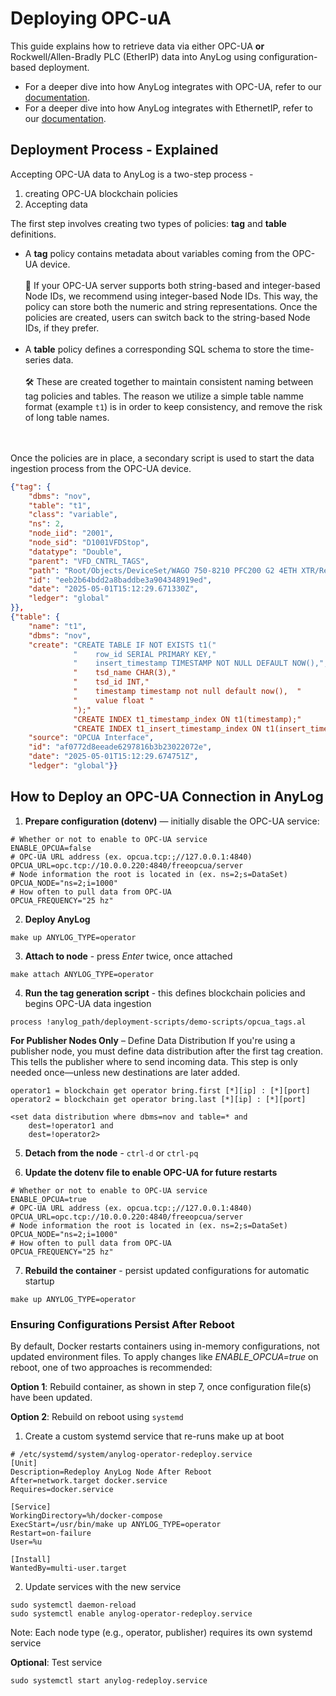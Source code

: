 # Deploying OPC-uA 

This guide explains how to retrieve data via either OPC-UA **or** Rockwell/Allen-Bradly PLC (EtherIP) data into AnyLog 
using configuration-based deployment. 
* For a deeper dive into how AnyLog integrates with OPC-UA, refer to our [documentation](https://github.com/AnyLog-co/documentation/blob/master/opcua.md).
* For a deeper dive into how AnyLog integrates with EthernetIP, refer to our [documentation](https://github.com/AnyLog-co/documentation/blob/master/enthernetip.md).

## Deployment Process - Explained

Accepting OPC-UA data to AnyLog is a two-step process - 
1. creating OPC-UA blockchain policies  
2. Accepting data 

The first step involves creating two types of policies: **tag** and **table** definitions.
* A **tag** policy contains metadata about variables coming from the OPC-UA device.
<br/><br/>
    📌 If your OPC-UA server supports both string-based and integer-based Node IDs, we recommend using integer-based 
    Node IDs. This way, the policy can store both the numeric and string representations. Once the policies are created, 
    users can switch back to the string-based Node IDs, if they prefer. 
<br/><br/>
* A **table** policy defines a corresponding SQL schema to store the time-series data.
<br/><br/>
    🛠 These are created together to maintain consistent naming between tag policies and tables. The reason we utilize a
    simple table namme format (example `t1`) is in order to keep consistency, and remove the risk of long table names.  
<br/><br/>

Once the policies are in place, a secondary script is used to start the data ingestion process from the OPC-UA device.
```json
{"tag": {
    "dbms": "nov", 
    "table": "t1",
    "class": "variable",
    "ns": 2,
    "node_iid": "2001",
    "node_sid": "D1001VFDStop",
    "datatype": "Double",
    "parent": "VFD_CNTRL_TAGS",
    "path": "Root/Objects/DeviceSet/WAGO 750-8210 PFC200 G2 4ETH XTR/Resources/Application/GlobalVars/VFD_CNTRL_TAGS/D1001VFDStop",
    "id": "eeb2b64bdd2a8baddbe3a904348919ed",
    "date": "2025-05-01T15:12:29.671330Z",
    "ledger": "global"
}},
{"table": {
    "name": "t1", 
    "dbms": "nov",
    "create": "CREATE TABLE IF NOT EXISTS t1("
              "    row_id SERIAL PRIMARY KEY,"  
              "    insert_timestamp TIMESTAMP NOT NULL DEFAULT NOW(),", 
              "    tsd_name CHAR(3),"
              "    tsd_id INT,"
              "    timestamp timestamp not null default now(),  "
              "    value float "
              ");"
              "CREATE INDEX t1_timestamp_index ON t1(timestamp);" 
              "CREATE INDEX t1_insert_timestamp_index ON t1(insert_timestamp);",
    "source": "OPCUA Interface",
    "id": "af0772d8eeade6297816b3b23022072e",
    "date": "2025-05-01T15:12:29.674751Z",
    "ledger": "global"}}
```

## How to Deploy an OPC-UA Connection in AnyLog
1. **Prepare configuration (dotenv)** — initially disable the OPC-UA service:
```dotenv
# Whether or not to enable to OPC-UA service
ENABLE_OPCUA=false
# OPC-UA URL address (ex. opcua.tcp:;//127.0.0.1:4840)
OPCUA_URL=opc.tcp://10.0.0.220:4840/freeopcua/server
# Node information the root is located in (ex. ns=2;s=DataSet)
OPCUA_NODE="ns=2;i=1000"
# How often to pull data from OPC-UA
OPCUA_FREQUENCY="25 hz"
```

2. **Deploy AnyLog**
```shell
make up ANYLOG_TYPE=operator
```

3. **Attach to node** - press _Enter_ twice, once attached
```shell
make attach ANYLOG_TYPE=operator
```

4. **Run the tag generation script** - this defines blockchain policies and begins OPC-UA data ingestion
```anylog
process !anylog_path/deployment-scripts/demo-scripts/opcua_tags.al
```

**For Publisher Nodes Only** – Define Data Distribution
If you're using a publisher node, you must define data distribution after the first tag creation. This tells the publisher 
where to send incoming data. This step is only needed once—unless new destinations are later added.
```anylog
operator1 = blockchain get operator bring.first [*][ip] : [*][port]
operator2 = blockchain get operator bring.last [*][ip] : [*][port]

<set data distribution where dbms=nov and table=* and 
    dest=!operator1 and
    dest=!operator2>
```


5. **Detach from the node** - `ctrl-d` or `ctrl-pq`

6. **Update the dotenv file to enable OPC-UA for future restarts**
```dotenv
# Whether or not to enable to OPC-UA service
ENABLE_OPCUA=true
# OPC-UA URL address (ex. opcua.tcp:;//127.0.0.1:4840)
OPCUA_URL=opc.tcp://10.0.0.220:4840/freeopcua/server
# Node information the root is located in (ex. ns=2;s=DataSet)
OPCUA_NODE="ns=2;i=1000"
# How often to pull data from OPC-UA
OPCUA_FREQUENCY="25 hz"
```

7. **Rebuild the container** - persist updated configurations for automatic startup 
```shell
make up ANYLOG_TYPE=operator
```

### Ensuring Configurations Persist After Reboot
By default, Docker restarts containers using in-memory configurations, not updated environment files. To apply changes 
like _ENABLE_OPCUA=true_ on reboot, one of two approaches is recommended:

**Option 1**: Rebuild container, as shown in step 7, once configuration file(s) have been updated.

**Option 2**: Rebuild on reboot using `systemd`

1. Create a custom systemd service that re-runs make up at boot
```service
# /etc/systemd/system/anylog-operator-redeploy.service
[Unit]
Description=Redeploy AnyLog Node After Reboot
After=network.target docker.service
Requires=docker.service

[Service]
WorkingDirectory=%h/docker-compose
ExecStart=/usr/bin/make up ANYLOG_TYPE=operator
Restart=on-failure
User=%u

[Install]
WantedBy=multi-user.target
```

2. Update services with the new service 
```shell
sudo systemctl daemon-reload
sudo systemctl enable anylog-operator-redeploy.service
```

Note: Each node type (e.g., operator, publisher) requires its own systemd service

**Optional**: Test service
```shell
sudo systemctl start anylog-redeploy.service
```
